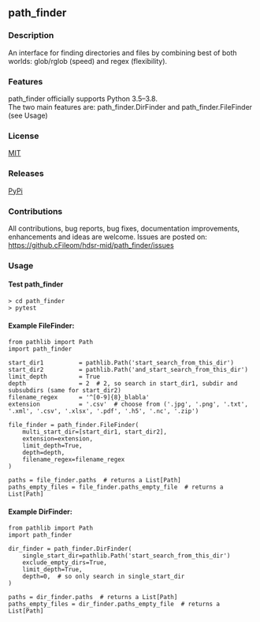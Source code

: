 ## path_finder

### Description
An interface for finding directories and files by combining best of both worlds: glob/rglob (speed) and regex (flexibility).

### Features
path_finder officially supports Python 3.5–3.8. \
The two main features are: path_finder.DirFinder and path_finder.FileFinder (see Usage) 

### License 
[MIT][mit]

### Releases
[PyPi][pypi]

### Contributions
All contributions, bug reports, bug fixes, documentation improvements, enhancements and ideas are welcome.
Issues are posted on: https://github.cFileom/hdsr-mid/path_finder/issues

[pypi]: https://pypi.org/project/path-finder/
[mit]: https://github.com/hdsr-mid/path_finder/blob/main/LICENSE.txt


### Usage
#### Test path_finder
```
> cd path_finder
> pytest
```

#### Example FileFinder:
```
from pathlib import Path
import path_finder

start_dir1          = pathlib.Path('start_search_from_this_dir')
start_dir2          = pathlib.Path('and_start_search_from_this_dir')
limit_depth         = True
depth               = 2  # 2, so search in start_dir1, subdir and subsubdirs (same for start_dir2) 
filename_regex      = '^[0-9]{8}_blabla'
extension           = '.csv'  # choose from ('.jpg', '.png', '.txt', '.xml', '.csv', '.xlsx', '.pdf', '.h5', '.nc', '.zip')   

file_finder = path_finder.FileFinder(
    multi_start_dir=[start_dir1, start_dir2],
    extension=extension,
    limit_depth=True,                   
    depth=depth,
    filename_regex=filename_regex
)
                    
paths = file_finder.paths  # returns a List[Path]
paths_empty_files = file_finder.paths_empty_file  # returns a List[Path]
```


#### Example DirFinder:
```
from pathlib import Path
import path_finder

dir_finder = path_finder.DirFinder(
    single_start_dir=pathlib.Path('start_search_from_this_dir')
    exclude_empty_dirs=True,
    limit_depth=True,
    depth=0,  # so only search in single_start_dir
)

paths = dir_finder.paths  # returns a List[Path]
paths_empty_files = dir_finder.paths_empty_file  # returns a List[Path]
```

